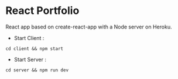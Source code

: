# React Portfolio

React app based on create-react-app with a Node server on Heroku. 

* Start Client :

`cd client && npm start`

* Start Server :

`cd server && npm run dev`

